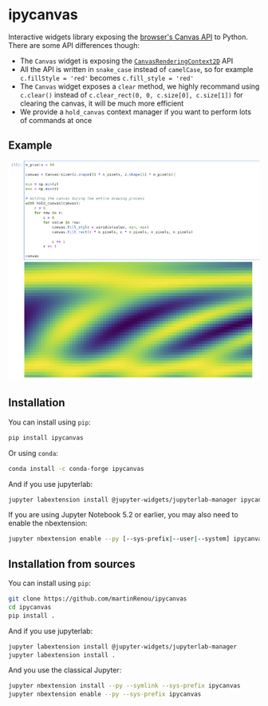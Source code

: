 
# ipycanvas

Interactive widgets library exposing the [browser's Canvas API](https://developer.mozilla.org/en-US/docs/Web/API/Canvas_API) to Python. There are some API differences though:

- The `Canvas` widget is exposing the [`CanvasRenderingContext2D`](https://developer.mozilla.org/en-US/docs/Web/API/CanvasRenderingContext2D) API
- All the API is written in `snake_case` instead of `camelCase`, so for example `c.fillStyle = 'red'` becomes `c.fill_style = 'red'`
- The `Canvas` widget exposes a `clear` method, we highly recommand using `c.clear()` instead of `c.clear_rect(0, 0, c.size[0], c.size[1])` for clearing the canvas, it will be much more efficient
- We provide a `hold_canvas` context manager if you want to perform lots of commands at once

## Example

![Heatmap with NumPy](heatmap.png)

## Installation

You can install using `pip`:

```bash
pip install ipycanvas
```

Or using `conda`:

```bash
conda install -c conda-forge ipycanvas
```

And if you use jupyterlab:

```bash
jupyter labextension install @jupyter-widgets/jupyterlab-manager ipycanvas
```

If you are using Jupyter Notebook 5.2 or earlier, you may also need to enable
the nbextension:
```bash
jupyter nbextension enable --py [--sys-prefix|--user|--system] ipycanvas
```

## Installation from sources

You can install using `pip`:

```bash
git clone https://github.com/martinRenou/ipycanvas
cd ipycanvas
pip install .
```

And if you use jupyterlab:

```bash
jupyter labextension install @jupyter-widgets/jupyterlab-manager
jupyter labextension install .
```

And you use the classical Jupyter:

```bash
jupyter nbextension install --py --symlink --sys-prefix ipycanvas
jupyter nbextension enable --py --sys-prefix ipycanvas
```
